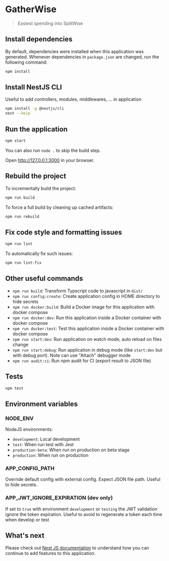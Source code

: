 # GatherWise

> Easiest spending into SplitWise

## Install dependencies

By default, dependencies were installed when this application was generated.
Whenever dependencies in `package.json` are changed, run the following command:

```sh
npm install
```

## Install NestJS CLI

Useful to add controllers, modules, middlewares, ... in application

```sh
npm install -g @nestjs/cli
nest --help
```


## Run the application

```sh
npm start
```

You can also run `node .` to skip the build step.

Open http://127.0.0.1:3000 in your browser.

## Rebuild the project

To incrementally build the project:

```sh
npm run build
```

To force a full build by cleaning up cached artifacts:

```sh
npm run rebuild
```

## Fix code style and formatting issues

```sh
npm run lint
```

To automatically fix such issues:

```sh
npm run lint:fix
```

## Other useful commands

- `npm run build`: Transform Typscript code to javascript in `dist/`
- `npm run config:create`: Create application config in HOME directory to hide secrets
- `npm run docker:build`: Build a Docker image for this application with docker compose
- `npm run docker:dev`: Run this application inside a Docker container with docker compose
- `npm run docker:test`: Test this application inside a Docker container with docker compose
- `npm run start:dev`: Run application on watch mode, auto reload on files change
- `npm run start:debug`: Run application in debug mode (like `start:dev` but with debug port). Note can use "Attach" debugger mode
- `npm run audit:ci`: Run npm audit for CI (export result to JSON file)

## Tests

```sh
npm test
```

## Environment variables

### NODE_ENV

NodeJS environments:

- `development`: Local development
- `test`: When run test with Jest
- `production-beta`: When run on production on beta stage
- `production`: When run on production

### APP_CONFIG_PATH

Override default config with external config. Expect JSON file path. Useful to hide secrets.

### APP_JWT_IGNORE_EXPIRATION (dev only)

If set to `true` with environment `development` or `testing` the JWT validation ignore the token expiration.
Useful to avoid to regenerate a token each time when develop or test

## What's next

Please check out [Nest JS documentation](https://docs.nestjs.com/) to
understand how you can continue to add features to this application.
